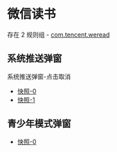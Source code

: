 # 微信读书

存在 2 规则组 - [com.tencent.weread](/src/apps/com.tencent.weread.ts)

## 系统推送弹窗

系统推送弹窗-点击取消

- [快照-0](https://i.gkd.li/import/12642247)
- [快照-1](https://i.gkd.li/import/13233735)

## 青少年模式弹窗

- [快照-0](https://i.gkd.li/import/13233668)
